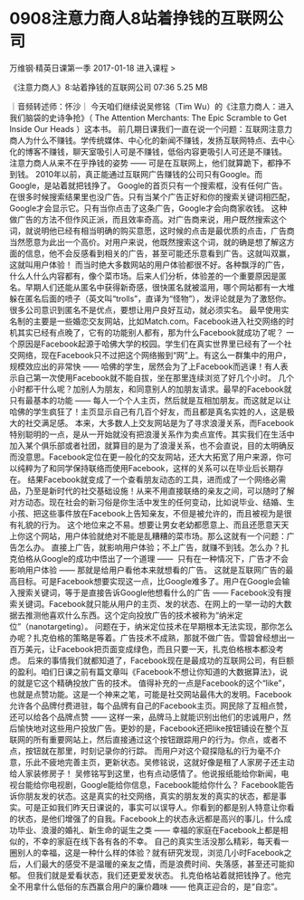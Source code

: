 # 0908注意力商人8站着挣钱的互联网公司


万维钢·精英日课第一季
2017-01-18
进入课程 >

《注意力商人》8:站着挣钱的互联网公司
07:36 5.25 MB

｜音频转述师：怀沙｜
今天咱们继续说吴修铭（Tim Wu）的《注意力商人：进入我们脑袋的史诗争抢》（ The Attention Merchants: The Epic Scramble to Get Inside Our Heads ）这本书。
前几期日课我们一直在说一个问题：互联网注意力商人为什么不赚钱。学传统媒体、中心化的新闻不赚钱，发扬互联网特点、去中心化的博客不赚钱，聊天室吸引人可是不赚钱，低俗内容更吸引人可还是不赚钱。
注意力商人从来不在乎挣钱的姿势 —— 可是在互联网上，他们就算跪下，都挣不到钱。
2010年以前，真正能通过互联网广告赚钱的公司只有Google。而Google，是站着就把钱挣了。
Google的首页只有一个搜索框，没有任何广告。在很多时候搜索结果里也没广告。只有当某个广告正好和你的搜索关键词相匹配，Google才会显示它。只有当你点击了这条广告，Google才会向商家收钱。
这种做广告的方法不但作风正派，而且效率奇高。对广告商来说，用户既然搜索这个词，就说明他已经有相当明确的购买意愿，这时候的点击是最优质的点击，广告商当然愿意为此出一个高价。对用户来说，他既然搜索这个词，就的确是想了解这方面的信息，他不会反感看到相关的广告，甚至可能还乐意看到广告。这就叫双赢，这就叫用户体验！
而当时绝大多数网站的用户体验都很不好。各种飘浮的广告，什么人什么内容都有，像个菜市场。后来人们分析，体验差的一个重要原因是匿名。早期人们还能从匿名中获得新奇感，很快匿名就被滥用，哪个网站都有一大堆躲在匿名后面的喷子（英文叫“trolls”，直译为“怪物”），发评论就是为了激怒你。很多公司意识到匿名不是优点，要想让用户良好互动，就必须实名。
最早使用实名制的主要是一些婚恋交友网站，比如Match.com。Facebook进入社交网络的时机其实已经有点晚了，它有的功能别人都有，那为什么Facebook就成功了呢？
一个原因是Facebook起源于哈佛大学的校园。学生们在真实世界里已经有了一个社交网络，现在Facebook只不过把这个网络搬到“网”上。有这么一群集中的用户，规模效应出的非常快 —— 哈佛的学生，居然会为了上Facebook而逃课！有人表示自己第一次使用Facebook就不能自拔，坐在那里连续浏览了好几个小时。
几个小时都干什么呢？加别人为朋友，和同意别人的加朋友请求。最早的Facebook就只有最基本的功能 —— 每人一个个人主页，然后就是互相加朋友。而这就足以让哈佛的学生疯狂了！主页显示自己有几百个好友，而且都是真名实姓的人，这是极大的社交满足感。
本来，大多数人上交友网站是为了寻求浪漫关系，而Facebook特别聪明的一点，是从一开始就没有把浪漫关系作为卖点宣传。其实我们在生活中加入某个俱乐部或者社团，就算目的是为了浪漫关系，也不会直说，目的太明确反而没意思。Facebook定位在更一般化的交友网站，还大大拓宽了用户来源，你可以纯粹为了和同学保持联络而使用Facebook，这样的关系可以在毕业后长期存在。
结果Facebook就变成了一个查看朋友动态的工具，进而成了一个网络必需品，乃至是新时代的社交基础设施！从来不用直接联络的亲友之间，可以随时了解对方动态。现在社会的新习俗是你生活中发生的任何变动，比如说毕业、结婚、生小孩、把这些事件放在Facebook上告知亲友，不但是被允许的，而且被视为是很有礼貌的行为。
这个地位来之不易。想要让男女老幼都愿意上、而且还愿意天天上你这个网站，用户体验就绝对不能是乱糟糟的菜市场。那么这就有一个问题：广告怎么办。
直接上广告，就影响用户体验；不上广告，就赚不到钱。怎么办？扎克伯格从Google的成功中悟出了一个道理 —— 
只有在一种情况下，广告才不会影响用户体验 —— 那就是给用户看他本来就想看的广告。
这就是互联网广告的最高目标。可是Facebook想要实现这一点，比Google难多了。用户在Google会输入搜索关键词，等于是直接告诉Google他想看什么的广告 —— Facebook没有搜索关键词。Facebook就只能从用户的主页、发的状态、在网上的一举一动的大数据去推测他喜欢什么东西。这个定向投放广告的技术被称为“纳米定位”（nanotargeting）。
问题在于，纳米定位技术在早期根本无法实现，那你怎么办呢？扎克伯格的策略是等着。广告技术不成熟，那就不做广告。雪碧曾经想出一百万美元，让Facebook把页面变成绿色，而且只要一天，扎克伯格根本都没考虑。
后来的事情我们就都知道了，Facebook现在是最成功的互联网公司，有巨额的盈利。咱们日课之前有篇文章叫《Facebook不想让你知道的大数据算法》，说的就是它这个精确投放广告的技术。
值得补充的一点是Facebook的这个“like”，也就是点赞功能。这是一个神来之笔，可能是社交网站最伟大的发明。Facebook允许各个品牌付费进驻，每个品牌有自己的Facebook主页。网民除了互相点赞，还可以给各个品牌点赞 —— 这样一来，品牌马上就能识别出他们的忠诚用户，然后愉快地对这些用户投放广告。更妙的是，Facebook还把like按钮铺设在整个互联网的所有重要网站上，然后直接通过这个按钮跟踪用户的行为。你点，或者不点，按钮就在那里，时刻记录你的行踪。
而用户对这个窥探隐私的行为毫不介意，乐此不疲地完善主页，更新状态。吴修铭说，这就好像是租了人家房子还主动给人家装修房子！
吴修铭写到这里，也有点动感情了。他说报纸能给你新闻，电视台能给你电视剧，Google能给你信息，Facebook能给你什么？
Facebook能告诉你朋友发的状态。这是真实的社交网络，真实的朋友发的真实的状态，都是事实。可是正如我们昨天日课说的，事实可以误导人。你看到的都是别人特意让你看的状态，是他们增强了的自我。Facebook上的状态永远都是高兴的事儿，什么成功毕业、浪漫的婚礼、新生命的诞生之类 —— 幸福的家庭在Facebook上都是相似的，不幸的家庭在线下各有各的不幸。
自己的真实生活没那么精彩，每天看一圈别人的幸福，这是一种什么样的体验？就有研究发现，浏览几小时Facebook之后，人们最大的感受不是温暖的亲友之情，而是浪费时间、失落感，甚至还可能抑郁。
但我们就是爱看状态，我们还更爱发状态。
扎克伯格站着就把钱挣了。他完全不用拿什么低俗的东西赢合用户的廉价趣味 ——
他真正迎合的，是“自恋”。